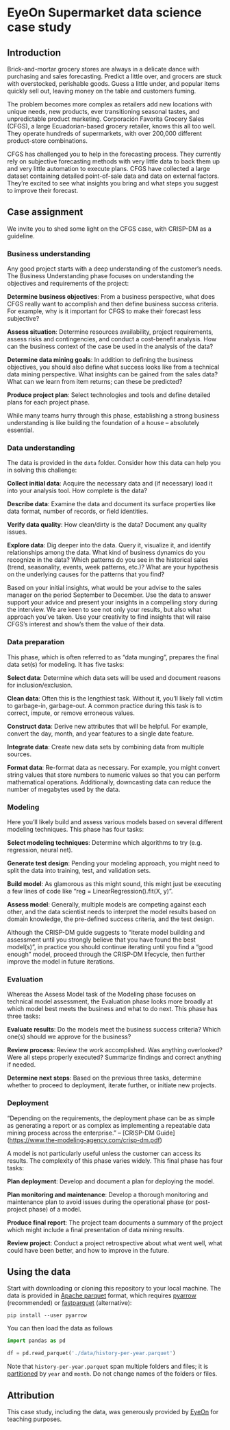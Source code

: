 # EyeOn Supermarket data science case study

## Introduction

Brick-and-mortar grocery stores are always in a delicate dance with purchasing and sales forecasting. Predict a little over, and grocers are stuck with overstocked, perishable goods. Guess a little under, and popular items quickly sell out, leaving money on the table and customers fuming.

The problem becomes more complex as retailers add new locations with unique needs, new products, ever transitioning seasonal tastes, and unpredictable product marketing. Corporación Favorita Grocery Sales (CFGS), a large Ecuadorian-based grocery retailer, knows this all too well. They operate hundreds of supermarkets, with over 200,000 different product-store combinations.

CFGS has challenged you to help in the forecasting process. They currently rely on subjective forecasting methods with very little data to back them up and very little automation to execute plans. CFGS have collected a large dataset containing detailed point-of-sale data and data on external factors. They’re excited to see what insights you bring and what steps you suggest to improve their forecast.

## Case assignment

We invite you to shed some light on the CFGS case, with CRISP-DM as a guideline.

### Business understanding

Any good project starts with a deep understanding of the customer’s needs. The Business Understanding phase focuses on understanding the objectives and requirements of the project:

**Determine business objectives**: From a business perspective, what does CFGS really want to accomplish and then define business success criteria. For example, why is it important for CFGS to make their forecast less subjective?

**Assess situation**: Determine resources availability, project requirements, assess risks and contingencies, and conduct a cost-benefit analysis. How can the business context of the case be used in the analysis of the data?

**Determine data mining goals**: In addition to defining the business objectives, you should also define what success looks like from a technical data mining perspective. What insights can be gained from the sales data? What can we learn from item returns; can these be predicted?

**Produce project plan**: Select technologies and tools and define detailed plans for each project phase.

While many teams hurry through this phase, establishing a strong business understanding is like building the foundation of a house – absolutely essential.

### Data understanding

The data is provided in the `data` folder. Consider how this data can help you in solving this challenge:

**Collect initial data**: Acquire the necessary data and (if necessary) load it into your analysis tool. How complete is the data?

**Describe data**: Examine the data and document its surface properties like data format, number of records, or field identities.

**Verify data quality**: How clean/dirty is the data? Document any quality issues.

**Explore data**: Dig deeper into the data. Query it, visualize it, and identify relationships among the data. What kind of business dynamics do you recognize in the data? Which patterns do you see in the historical sales (trend, seasonality, events, week patterns, etc.)? What are your hypothesis on the underlying causes for the patterns that you find?

Based on your initial insights, what would be your advise to the sales manager on the period September to December. Use the data to answer support your advice and present your insights in a compelling story during the interview. We are keen to see not only your results, but also what approach you’ve taken. Use your creativity to find insights that will raise CFGS’s interest and show’s them the value of their data.

### Data preparation 

This phase, which is often referred to as “data munging”, prepares the final data set(s) for modeling. It has five tasks:

**Select data**: Determine which data sets will be used and document reasons for inclusion/exclusion.

**Clean data**: Often this is the lengthiest task. Without it, you’ll likely fall victim to garbage-in, garbage-out. A common practice during this task is to correct, impute, or remove erroneous values.

**Construct data**: Derive new attributes that will be helpful. For example, convert the day, month, and year features to a single date feature.

**Integrate data**: Create new data sets by combining data from multiple sources.

**Format data**: Re-format data as necessary. For example, you might convert string values that store numbers to numeric values so that you can perform mathematical operations. Additionally, downcasting data can reduce the number of megabytes used by the data.

### Modeling

Here you’ll likely build and assess various models based on several different modeling techniques. This phase has four tasks:

**Select modeling techniques**: Determine which algorithms to try (e.g. regression, neural net).

**Generate test design**: Pending your modeling approach, you might need to split the data into training, test, and validation sets.

**Build model**: As glamorous as this might sound, this might just be executing a few lines of code like “reg = LinearRegression().fit(X, y)”.

**Assess model**: Generally, multiple models are competing against each other, and the data scientist needs to interpret the model results based on domain knowledge, the pre-defined success criteria, and the test design.

Although the CRISP-DM guide suggests to “iterate model building and assessment until you strongly believe that you have found the best model(s)”, in practice you should continue iterating until you find a “good enough” model, proceed through the CRISP-DM lifecycle, then further improve the model in future iterations. 

### Evaluation

Whereas the Assess Model task of the Modeling phase focuses on technical model assessment, the Evaluation phase looks more broadly at which model best meets the business and what to do next. This phase has three tasks:

**Evaluate results**: Do the models meet the business success criteria? Which one(s) should we approve for the business?

**Review process**: Review the work accomplished. Was anything overlooked? Were all steps properly executed? Summarize findings and correct anything if needed.

**Determine next steps**: Based on the previous three tasks, determine whether to proceed to deployment, iterate further, or initiate new projects.

### Deployment

“Depending on the requirements, the deployment phase can be as simple as generating a report or as complex as implementing a repeatable data mining process across the enterprise.” – [CRISP-DM Guide] (https://www.the-modeling-agency.com/crisp-dm.pdf)

A model is not particularly useful unless the customer can access its results. The complexity of this phase varies widely. This final phase has four tasks:

**Plan deployment**: Develop and document a plan for deploying the model.

**Plan monitoring and maintenance**: Develop a thorough monitoring and maintenance plan to avoid issues during the operational phase (or post-project phase) of a model.

**Produce final report**: The project team documents a summary of the project which might include a final presentation of data mining results.

**Review project**: Conduct a project retrospective about what went well, what could have been better, and how to improve in the future.

## Using the data

Start with downloading or cloning this repository to your local machine. The data is provided in [Apache parquet](https://parquet.apache.org/) format, which requires [pyarrow](https://arrow.apache.org/docs/python/) (recommended) or [fastparquet](https://github.com/dask/fastparquet) (alternative):

```
pip install --user pyarrow
```

You can then load the data as follows

```python
import pandas as pd

df = pd.read_parquet('./data/history-per-year.parquet')
```

Note that `history-per-year.parquet` span multiple folders and files; it is [partitioned](https://arrow.apache.org/docs/python/parquet.html#reading-from-partitioned-datasets) by `year` and `month`. Do not change names of the folders or files.

## Attribution

This case study, including the data, was generously provided by [EyeOn](https://www.eyeon.nl/) for teaching purposes. 
